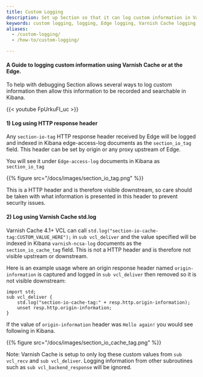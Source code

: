 ```yaml
---
title: Custom Logging
description: Set up Section so that it can log custom information in Varnish
keywords: custom logging, logging, Edge logging, Varnish Cache logging, Kibana, Elastic Search, content delivery network, CDN
aliases:
  - /custom-logging/
  - /how-to/custom-logging/

---
```

#### A Guide to logging custom information using Varnish Cache or at the Edge.

To help with debugging Section allows several ways to log custom information then allow this information to be recorded and searchable in Kibana.

{{< youtube FpUrkuFI_uc >}}


#### 1) Log using HTTP response header

Any `section-io-tag` HTTP response header received by Edge will be logged and indexed in Kibana edge-access-log documents as the `section_io_tag` field. This header can be set by origin or any proxy upstream of Edge.

You will see it under `Edge-access-log` documents in Kibana as `section_io_tag`

{{% figure src="/docs/images/section_io_tag.png" %}}

This is a HTTP header and is therefore visible downstream, so care should be taken with what information is presented in this header to prevent security issues.


#### 2) Log using Varnish Cache std.log

Varnish Cache 4.1+ VCL can call `std.log("section-io-cache-tag:CUSTOM_VALUE_HERE");` in `sub vcl_deliver` and the value specified will be indexed in Kibana `varnish-ncsa-log` documents as the `section_io_cache_tag` field. This is not a HTTP header and is therefore not visible upstream or downstream. 

Here is an example usage where an origin response header named `origin-information` is captured and logged in `sub vcl_deliver` then removed so it is not visible downstream:
    
    import std;
    sub vcl_deliver {
        std.log("section-io-cache-tag:" + resp.http.origin-information);
        unset resp.http.origin-information;
    }


If the value of `origin-information` header was `Hello again!` you would see following in Kibana.

{{% figure src="/docs/images/section_io_cache_tag.png" %}}

Note: Varnish Cache is setup to only log these custom values from `sub vcl_recv` and `sub vcl_deliver`. Logging information from other subroutines such as `sub vcl_backend_response` will be ignored. 


